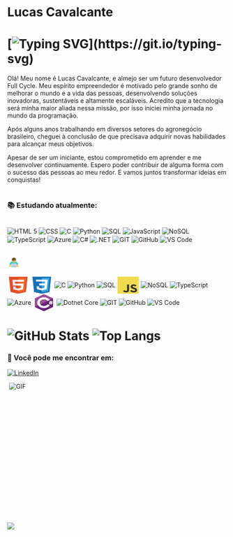 # Lucas Cavalcante

# [![Typing SVG](https://readme-typing-svg.herokuapp.com?font=Fira+Code&size=14&pause=1000&color=1E90FF&width=435&lines=Hello,+world!;Sejam+bem+vindos%2C+ao+meu+GitHub.)](https://git.io/typing-svg)

Olá! Meu nome é Lucas Cavalcante, e almejo ser um futuro desenvolvedor Full Cycle. Meu espírito empreendedor é motivado pelo grande sonho de melhorar o mundo e a vida das pessoas, desenvolvendo soluções inovadoras, sustentáveis e altamente escaláveis. Acredito que a tecnologia será minha maior aliada nessa missão, por isso iniciei minha jornada no mundo da programação.

Após alguns anos trabalhando em diversos setores do agronegócio brasileiro, cheguei à conclusão de que precisava adquirir novas habilidades para alcançar meus objetivos.

Apesar de ser um iniciante, estou comprometido em aprender e me desenvolver continuamente. Espero poder contribuir de alguma forma com o sucesso das pessoas ao meu redor. E vamos juntos transformar ideias em conquistas!


#
### 📚 Estudando atualmente:
<div style="display: inline_block"><br/>
<img align="center" alt="HTML 5" src="https://img.shields.io/badge/HTML5-E34F26?style=for-the-badge&logo=html5&logoColor=white" />
<img align="center" alt="CSS" src="https://img.shields.io/badge/CSS3-1572B6?style=for-the-badge&logo=css3&logoColor=white" />
<img align="center" alt="C" src="https://img.shields.io/badge/C-A8B9CC?style=for-the-badge&logo=c&logoColor=white" />
<img align="center" alt="Python" src="https://img.shields.io/badge/Python-3776AB?style=for-the-badge&logo=python&logoColor=white" />
<img align="center" alt="SQL" src="https://img.shields.io/badge/SQL-4479A1?style=for-the-badge&logo=postgresql&logoColor=white" />
<img align="center" alt="JavaScript" src="https://img.shields.io/badge/JavaScript-F7DF1E?style=for-the-badge&logo=javascript&logoColor=black" />
<img align="center" alt="NoSQL" src="https://img.shields.io/badge/NoSQL-4D88FF?style=for-the-badge&logo=nosql&logoColor=white" />
<img align="center" alt="TypeScript" src="https://img.shields.io/badge/TypeScript-3178C6?style=for-the-badge&logo=typescript&logoColor=white" />
<img align="center" alt="Azure" src="https://img.shields.io/badge/Azure-0078D4?style=for-the-badge&logo=microsoftazure&logoColor=white" />
<img align="center" alt="C#" src="https://img.shields.io/badge/C%23-239120?style=for-the-badge&logo=c-sharp&logoColor=white" />
<img align="center" alt=".NET" src="https://img.shields.io/badge/.NET-5C2D91?style=for-the-badge&logo=.net&logoColor=white" />
<img align="center" alt="GIT" src="https://img.shields.io/badge/GIT-E44C30?style=for-the-badge&logo=git&logoColor=white" />
<img align="center" alt="GitHub" src="https://img.shields.io/badge/GitHub-181717?style=for-the-badge&logo=github&logoColor=white" />
<img align="center" alt="VS Code" src="https://img.shields.io/badge/VS%20Code-007ACC?style=for-the-badge&logo=visual-studio-code&logoColor=white" />
</div>


##
<div style="display: inline_block">
  <h3><img src="https://raw.githubusercontent.com/arthurgalanti/arthurgalanti/main/assets/man-technologist.gif" width="30" style="vertical-align: middle;"></h3>
  <img align="center" alt="HTML" height="40" width="50" src="https://raw.githubusercontent.com/devicons/devicon/master/icons/html5/html5-original.svg" />
  <img align="center" alt="CSS" height="40" width="50" src="https://raw.githubusercontent.com/devicons/devicon/master/icons/css3/css3-original.svg" />
  <img align="center" alt="C" height="40" width="50" src="https://cdn.jsdelivr.net/gh/devicons/devicon/icons/c/c-original.svg" />
  <img align="center" alt="Python" height="40" width="50" src="https://cdn.jsdelivr.net/gh/devicons/devicon/icons/python/python-original.svg" />
  <img align="center" alt="SQL" height="40" width="50" src="https://cdn.jsdelivr.net/gh/devicons/devicon/icons/mysql/mysql-original-wordmark.svg" />
  <img align="center" alt="JavaScript" height="40" width="50" src="https://raw.githubusercontent.com/devicons/devicon/master/icons/javascript/javascript-original.svg" />
  <img align="center" alt="NoSQL" height="40" width="50" src="https://cdn.jsdelivr.net/gh/devicons/devicon/icons/mongodb/mongodb-original.svg" />
  <img align="center" alt="TypeScript" height="40" width="50" src="https://cdn.jsdelivr.net/gh/devicons/devicon/icons/typescript/typescript-original.svg" />
  <img align="center" alt="Azure" height="40" width="50" src="https://cdn.jsdelivr.net/gh/devicons/devicon/icons/azure/azure-original.svg" />
  <img align="center" alt="C#" height="40" width="50" src="https://raw.githubusercontent.com/devicons/devicon/master/icons/csharp/csharp-original.svg" />
  <img align="center" alt="Dotnet Core" height="40" width="50" src="https://cdn.jsdelivr.net/gh/devicons/devicon/icons/dotnetcore/dotnetcore-original.svg" />
  <img align="center" alt="GIT" height="40" width="50" src="https://cdn.jsdelivr.net/gh/devicons/devicon/icons/git/git-original.svg" />
  <img align="center" alt="GitHub" height="40" width="50" src="https://cdn.jsdelivr.net/gh/devicons/devicon/icons/github/github-original.svg" />
  <img align="center" alt="VS Code" height="40" width="50" src="https://cdn.jsdelivr.net/gh/devicons/devicon@latest/icons/vscode/vscode-original-wordmark.svg" />
</div>

#
# ![GitHub Stats](https://github-readme-stats.vercel.app/api?username=LucasCavalkante&theme=transparent&bg_color=FFFFFF&border_color=30A3DC&show_icons=true&icon_color=30A3DC&title_color=007ACC&text_color=333333) ![Top Langs](https://github-readme-stats-git-masterrstaa-rickstaa.vercel.app/api/top-langs/?username=LucasCavalkante&layout=compact&bg_color=FFFFFF&border_color=30A3DC&title_color=30A3DC&text_color=000000)




### 📲 Você pode me encontrar em:

[![LinkedIn](https://img.shields.io/badge/linkedin-%230077B5.svg?style=for-the-badge&logo=linkedin&logoColor=white)](https://www.linkedin.com/in/lucascavalkante/)

<img align="right" alt="GIF" src="https://github.com/abhisheknaiidu/abhisheknaiidu/blob/master/code.gif?raw=true" width="500" height="320" />

<a href="https://visitorbadge.io/status?path=https%3A%2F%2Fgithub.com%2FLucasCavalkante">
  <img src="https://api.visitorbadge.io/api/combined?path=https%3A%2F%2Fgithub.com%2FLucasCavalkante&label=Visitantes%20(HOJE%2FTotal)&labelColor=%235b187e&countColor=%235b187e&labelStyle=upper" />
</a>
